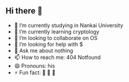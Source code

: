 ## Hi there 👋

<!--
**CrisClaus/CrisClaus** is a ✨ _special_ ✨ repository because its `README.md` (this file) appears on your GitHub profile.

Here are some ideas to get you started:
-->
- 🔭 I’m currently studying in Nankai University 
- 🌱 I’m currently learning cryptology
- 👯 I’m looking to collaborate on OS
- 🤔 I’m looking for help with $
- 💬 Ask me about nothing
- 📫 How to reach me: 404 Notfound
- 😄 Pronouns: his
- ⚡ Fun fact: 🚁 🏀 🏴

